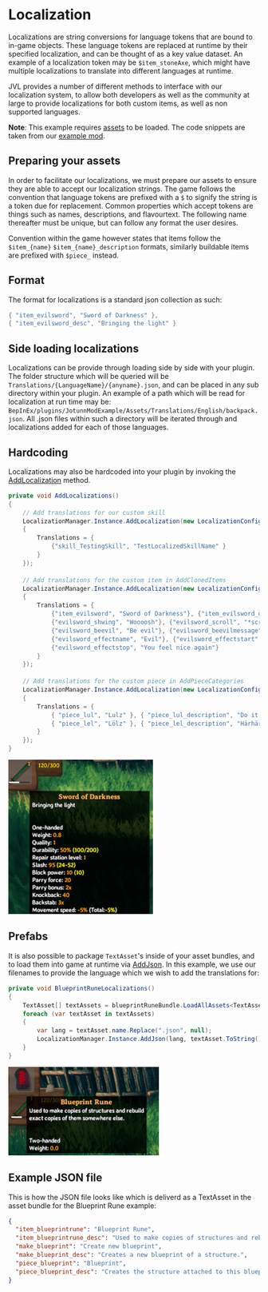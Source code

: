 ﻿# Localization
Localizations are string conversions for language tokens that are bound to in-game objects. These language tokens are replaced at runtime by their specified localization, and can be thought of as a key value dataset. An example of a localization token may be `$item_stoneAxe`, which might have multiple localizations to translate into different languages at runtime.

JVL provides a number of different methods to interface with our localization system, to allow both developers as well as the community at large to provide localizations for both custom items, as well as non supported languages.

**Note**: This example requires [assets](asset-loading.md) to be loaded. The code snippets are taken from our [example mod](https://github.com/Valheim-Modding/JotunnModExample).

## Preparing your assets
In order to facilitate our localizations, we must prepare our assets to ensure they are able to accept our localization strings. The game follows the convention that language tokens are prefixed with a `$` to signify the string is a token due for replacement. Common properties which accept tokens are things such as names, descriptions, and flavourtext. The following name thereafter must be unique, but can follow any format the user desires.

Convention within the game however states that items follow the `$item_{name}` `$item_{name}_description` formats, similarly buildable items are prefixed with `$piece_` instead.

## Format
The format for localizations is a standard json collection as such:
```cs
{ "item_evilsword", "Sword of Darkness" },
{ "item_evilsword_desc", "Bringing the light" }
```

## Side loading localizations
Localizations can be provide through loading side by side with your plugin. The folder structure which will be queried will be `Translations/{LanguageName}/{anyname}.json`, and can be placed in any sub directory within your plugin.
An example of a path which will be read for localization at run time may be: `BepInEx/plugins/JotunnModExample/Assets/Translations/English/backpack.json`. 
All .json files within such a directory will be iterated through and localizations added for each of those languages.

## Hardcoding
Localizations may also be hardcoded into your plugin by invoking the [AddLocalization](xref:Jotunn.Managers.LocalizationManager.AddLocalization(Jotunn.Configs.LocalizationConfig)) method.

```cs
private void AddLocalizations()
{
    // Add translations for our custom skill
    LocalizationManager.Instance.AddLocalization(new LocalizationConfig("English")
    {
        Translations = {
            {"skill_TestingSkill", "TestLocalizedSkillName" }
        }
    });

    // Add translations for the custom item in AddClonedItems
    LocalizationManager.Instance.AddLocalization(new LocalizationConfig("English")
    {
        Translations = {
            {"item_evilsword", "Sword of Darkness"}, {"item_evilsword_desc", "Bringing the light"},
            {"evilsword_shwing", "Woooosh"}, {"evilsword_scroll", "*scroll*"},
            {"evilsword_beevil", "Be evil"}, {"evilsword_beevilmessage", ":reee:"},
            {"evilsword_effectname", "Evil"}, {"evilsword_effectstart", "You feel evil"},
            {"evilsword_effectstop", "You feel nice again"}
        }
    });

    // Add translations for the custom piece in AddPieceCategories
    LocalizationManager.Instance.AddLocalization(new LocalizationConfig("English")
    {
        Translations = {
            { "piece_lul", "Lulz" }, { "piece_lul_description", "Do it for them" },
            { "piece_lel", "Lölz" }, { "piece_lel_description", "Härhärhär" }
        }
    });
}
```
![Evil Sword Localizations](../images/data/EvilSwordLocalizations.png)


## Prefabs
It is also possible to package `TextAsset`'s inside of your asset bundles, and to load them into game at runtime via [AddJson](xref:Jotunn.Managers.LocalizationManager.AddJson(System.String,System.String)). In this example, we use our filenames to provide the language which we wish to add the translations for:

```cs
private void BlueprintRuneLocalizations()
{
    TextAsset[] textAssets = blueprintRuneBundle.LoadAllAssets<TextAsset>();
    foreach (var textAsset in textAssets)
    {
        var lang = textAsset.name.Replace(".json", null);
        LocalizationManager.Instance.AddJson(lang, textAsset.ToString());
    }
}
```
![Blueprint Rune Localizations](../images/data/blueprintRuneLocalizations.png)

## Example JSON file
This is how the JSON file looks like which is deliverd as a TextAsset in the asset bundle for the Blueprint Rune example:
```json
{
  "item_blueprintrune": "Blueprint Rune",
  "item_blueprintrune_desc": "Used to make copies of structures and rebuild exact copies of them somewhere else.",
  "make_blueprint": "Create new blueprint",
  "make_blueprint_desc": "Creates a new blueprint of a structure.",
  "piece_blueprint": "Blueprint",
  "piece_blueprint_desc": "Creates the structure attached to this blueprint."
}
```
